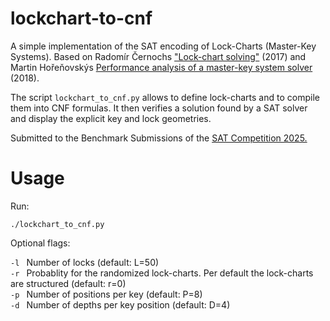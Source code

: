 # lockchart-to-cnf

A simple implementation of the SAT encoding of Lock-Charts (Master-Key Systems). Based on Radomír Černochs ["Lock-chart solving"](https://github.com/cernoch/mks-dis/blob/master/LockChartSolvingWeb.pdf) (2017) and Martin Hořeňovskýs [Performance analysis of a
master-key system solver](https://codingnest.com/files/thesis.pdf) (2018).

The script ```lockchart_to_cnf.py``` allows to define lock-charts and to compile them into CNF formulas. It then verifies a solution found by a SAT solver and display the explicit key and lock geometries. 

Submitted to the Benchmark Submissions of the [SAT Competition 2025.](https://satcompetition.github.io/2025/)

# Usage
Run: 

``` ./lockchart_to_cnf.py ```

Optional flags:

```-l ``` Number of locks (default: L=50) \
```-r ``` Probablity for the randomized lock-charts. Per default the lock-charts are structured (default: r=0) \
```-p ``` Number of positions per key (default: P=8) \
```-d ``` Number of depths per key position (default: D=4) 

